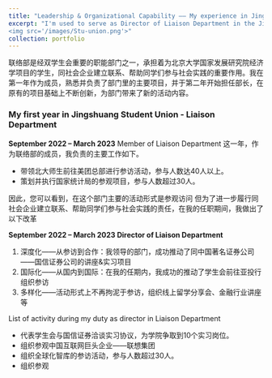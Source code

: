 ```yaml
---
title: "Leadership & Organizational Capability —— My experience in Jingshuang Student Union, National School of Development, Peking University "
excerpt: "I'm used to serve as Director of Liaison Department in the Jingshuang Student Union at Peking University, I would be delighted if you could evaluate my organizational skills here.<br/>
<img src='/images/Stu-union.png'>"
collection: portfolio
---
```

联络部是经双学生会重要的职能部门之一，承担着为北京大学国家发展研究院经济学项目的学生，同社会企业建立联系、帮助同学们参与社会实践的重要作用。我在第一年作为成员，熟悉并负责了部门里的主要项目，并于第二年开始担任部长，在原有的项目基础上不断创新，为部门带来了新的活动内容。


### My first year in Jingshuang Student Union - Liaison Department
**September 2022 – March 2023** Member of Liaison Department
这一年，作为联络部的成员，我负责的主要工作如下。
- 带领北大师生前往美团总部进行参访活动，参与人数达40人以上。
- 策划并执行国家统计局的参观项目，参与人数超过30人。

因此，您可以看到，在这个部门主要的活动形式是参观访问
但为了进一步履行同社会企业建立联系、帮助同学们参与社会实践的责任，在我的任职期间，我做出了以下改革

**September 2022 – March 2023  Director of Liaison Department** 
1. 深度化——从参访到合作：我领导的部门，成功推动了同中国著名证券公司——国信证券公司的讲座&实习项目
2. 国际化——从国内到国际：在我的任期内，我成功的推动了学生会前往亚投行组织参访
3. 多样化——活动形式上不再拘泥于参访，组织线上留学分享会、金融行业讲座等

List of activity during my duty as director in Liaison Department
- 代表学生会与国信证券洽谈实习协议，为学院争取到10个实习岗位。
- 组织参观中国互联网巨头企业——联想集团
- 组织全球化智库的参访活动，参与人数超过30人。
- 组织参观





